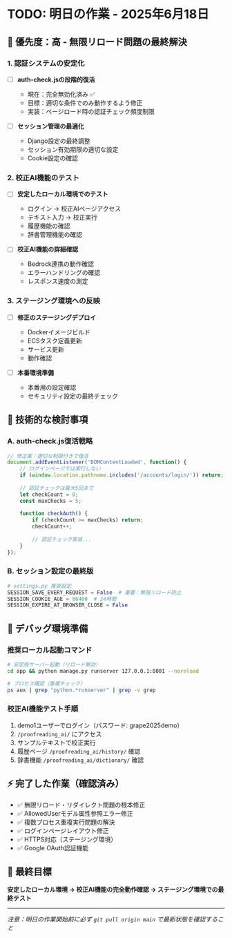 # TODO: 明日の作業 - 2025年6月18日

## 🚨 優先度：高 - 無限リロード問題の最終解決

### 1. 認証システムの安定化
- [ ] **auth-check.jsの段階的復活**
  - 現在：完全無効化済み ✅
  - 目標：適切な条件でのみ動作するよう修正
  - 実装：ページロード時の認証チェック頻度制限
  
- [ ] **セッション管理の最適化**
  - Django設定の最終調整
  - セッション有効期限の適切な設定
  - Cookie設定の確認

### 2. 校正AI機能のテスト
- [ ] **安定したローカル環境でのテスト**
  - ログイン → 校正AIページアクセス
  - テキスト入力 → 校正実行
  - 履歴機能の確認
  - 辞書管理機能の確認

- [ ] **校正AI機能の詳細確認**
  - Bedrock連携の動作確認
  - エラーハンドリングの確認
  - レスポンス速度の測定

### 3. ステージング環境への反映
- [ ] **修正のステージングデプロイ**
  - Dockerイメージビルド
  - ECSタスク定義更新
  - サービス更新
  - 動作確認

- [ ] **本番環境準備**
  - 本番用の設定確認
  - セキュリティ設定の最終チェック

## 📝 技術的な検討事項

### A. auth-check.js復活戦略
```javascript
// 修正案：適切な制限付きで復活
document.addEventListener('DOMContentLoaded', function() {
    // ログインページでは実行しない
    if (window.location.pathname.includes('/accounts/login/')) return;
    
    // 認証チェックは最大5回まで
    let checkCount = 0;
    const maxChecks = 5;
    
    function checkAuth() {
        if (checkCount >= maxChecks) return;
        checkCount++;
        
        // 認証チェック実装...
    }
});
```

### B. セッション設定の最終版
```python
# settings.py 推奨設定
SESSION_SAVE_EVERY_REQUEST = False  # 重要：無限リロード防止
SESSION_COOKIE_AGE = 86400  # 24時間
SESSION_EXPIRE_AT_BROWSER_CLOSE = False
```

## 🔧 デバッグ環境準備

### 推奨ローカル起動コマンド
```bash
# 安定版サーバー起動（リロード無効）
cd app && python manage.py runserver 127.0.0.1:8001 --noreload

# プロセス確認（重複チェック）
ps aux | grep "python.*runserver" | grep -v grep
```

### 校正AI機能テスト手順
1. demo1ユーザーでログイン（パスワード: grape2025demo）
2. `/proofreading_ai/` にアクセス
3. サンプルテキストで校正実行
4. 履歴ページ `/proofreading_ai/history/` 確認
5. 辞書機能 `/proofreading_ai/dictionary/` 確認

## ⚡ 完了した作業（確認済み）

- ✅ 無限リロード・リダイレクト問題の根本修正
- ✅ AllowedUserモデル属性参照エラー修正
- ✅ 複数プロセス重複実行問題の解決
- ✅ ログインページレイアウト修正
- ✅ HTTPS対応（ステージング環境）
- ✅ Google OAuth認証機能

## 🎯 最終目標

**安定したローカル環境 → 校正AI機能の完全動作確認 → ステージング環境での最終テスト**

---

*注意：明日の作業開始前に必ず `git pull origin main` で最新状態を確認すること*
